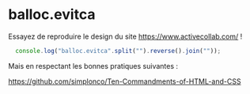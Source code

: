 # balloc.evitca

Essayez de reproduire le design du site <https://www.activecollab.com/> !

```javascript
  console.log("balloc.evitca".split("").reverse().join(""));
```

Mais en respectant les bonnes pratiques suivantes :

<https://github.com/simplonco/Ten-Commandments-of-HTML-and-CSS>
